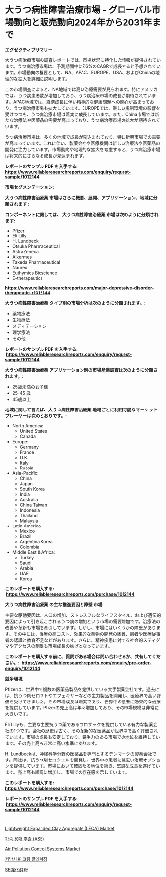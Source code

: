<p><h1>大うつ病性障害治療市場 - グローバル市場動向と販売動向2024年から2031年まで</h1></p><p><strong>エグゼクティブサマリー</strong></p>
<p><p>大うつ病治療市場の調査レポートでは、市場状況に特化した情報が提供されています。うつ病治療市場は、予測期間中に7.6%のCAGRで成長すると予想されています。市場動向の概要として、NA、APAC、EUROPE、USA、およびChinaの地理的な拡大を詳細に説明します。</p><p>この市場調査によると、NA地域では高い治療需要が見られます。特にアメリカでは、うつ病患者数が増加しており、うつ病治療市場の成長が期待されています。APAC地域では、経済成長に伴い精神的な健康問題への関心が高まっており、うつ病治療市場も拡大しています。EUROPEでは、厳しい規制環境の影響を受けつつも、うつ病治療市場は着実に成長しています。また、China市場では新たな治療法や医薬品の需要が高まっており、うつ病治療市場の拡大が期待されています。</p><p>うつ病治療市場は、多くの地域で成長が見込まれており、特に新興市場での需要が高まっています。これに伴い、製薬会社や医療機関は新しい治療法や医薬品の開発に注力しています。市場動向や地理的な拡大を考慮すると、うつ病治療市場は将来的にさらなる成長が見込まれます。</p></p>
<p><strong>レポートのサンプル PDF を入手する: <a href="https://www.reliableresearchreports.com/enquiry/request-sample/1012144">https://www.reliableresearchreports.com/enquiry/request-sample/1012144</a></strong></p>
<p><strong>市場セグメンテーション:</strong></p>
<p><strong> 大うつ病性障害治療薬 市場はさらに概要、展開、アプリケーション、地域に分類されます :</strong></p>
<p><strong>コンポーネントに関しては、 大うつ病性障害治療薬 市場は次のように分類されます: &nbsp;</strong></p>
<p><ul><li>Pfizer</li><li>Eli Lilly</li><li>H. Lundbeck</li><li>Otsuka Pharmaceutical</li><li>AstraZeneca</li><li>Alkermes</li><li>Takeda Pharmaceutical</li><li>Naurex</li><li>Euthymics Bioscience</li><li>E-therapeutics</li></ul></p>
<p><strong><a href="https://www.reliableresearchreports.com/major-depressive-disorder-therapeutic-r1012144">https://www.reliableresearchreports.com/major-depressive-disorder-therapeutic-r1012144</a></strong></p>
<p><strong> 大うつ病性障害治療薬 タイプ別の市場分析は次のように分類されます。:</strong></p>
<p><ul><li>薬物療法</li><li>生物療法</li><li>メディテーション</li><li>理学療法</li><li>その他</li></ul></p>
<p><strong>レポートのサンプル PDF を入手する: &nbsp;<a href="https://www.reliableresearchreports.com/enquiry/request-sample/1012144">https://www.reliableresearchreports.com/enquiry/request-sample/1012144</a></strong></p>
<p><strong> 大うつ病性障害治療薬 アプリケーション別の市場産業調査は次のように分類されます。:</strong></p>
<p><ul><li>25歳未満のお子様</li><li>25-45 歳</li><li>45歳以上</li></ul></p>
<p><strong>地域に関して言えば、大うつ病性障害治療薬 地域ごとに利用可能なマーケットプレーヤーは次のとおりです。:</strong></p>
<p><ul>
    <li>
        North America:
        <ul>
            <li>United States</li>
            <li>Canada</li>
        </ul>
    </li>
    <li>
        Europe:
        <ul>
            <li>Germany</li>
            <li>France</li>
            <li>U.K.</li>
            <li>Italy</li>
            <li>Russia</li>
        </ul>
    </li>
    <li>
        Asia-Pacific:
        <ul>
            <li>China</li>
            <li>Japan</li>
            <li>South Korea</li>
            <li>India</li>
            <li>Australia</li>
            <li>China Taiwan</li>
            <li>Indonesia</li>
            <li>Thailand</li>
            <li>Malaysia</li>
        </ul>
    </li>
    <li>
        Latin America:
        <ul>
            <li>Mexico</li>
            <li>Brazil</li>
            <li>Argentina Korea</li>
            <li>Colombia</li>
        </ul>
    </li>
    <li>
        Middle East & Africa:
        <ul>
            <li>Turkey</li>
            <li>Saudi</li>
            <li>Arabia</li>
            <li>UAE</li>
            <li>Korea</li>
        </ul>
    </li>
    </ul></p>
<p><strong>このレポートを購入する: &nbsp;<a href="https://www.reliableresearchreports.com/purchase/1012144">https://www.reliableresearchreports.com/purchase/1012144</a></strong></p>
<p><strong>大うつ病性障害治療薬 の主な推進要因と障壁 市場</strong></p>
<p><p>主要な駆動要因は、人口の増加、ストレスフルなライフスタイル、および遺伝的要因によって引き起こされるうつ病の増加という市場の需要増加です。治療法の改善や革新も市場を牽引しています。しかし、市場にはいくつかの障壁があります。その中には、治療の高コスト、効果的な薬物の開発の困難、患者や医療従事者の認識と教育不足などがあります。さらに、精神疾患に対する社会的スティグマやアクセスの制限も市場成長の妨げとなっています。</p></p>
<p><strong>このレポートを購入する前に、質問がある場合は問い合わせるか、共有してください。:&nbsp; <a href="https://www.reliableresearchreports.com/enquiry/pre-order-enquiry/1012144">https://www.reliableresearchreports.com/enquiry/pre-order-enquiry/1012144</a></strong></p>
<p><strong>競争環境</strong></p>
<p><p>Pfizerは、世界中で複数の医薬品製品を提供している大手製薬会社です。過去には、抗うつ剤ゼロフトやエフェキサーなどの主力製品を開発し、医療界で高い評価を受けてきました。その市場成長は着実であり、世界中の患者に効果的な治療を提供しています。Pfizerの売上高は年々増加しており、その市場規模は非常に大きいです。</p><p>Eli Lillyも、主要な主要抗うつ薬であるプロザックを提供している有力な製薬会社の1つです。会社の歴史は古く、その革新的な医薬品が世界中で高く評価されています。市場の成長も安定しており、競争力のある市場での地位を維持しています。その売上高も非常に高い水準にあります。</p><p>H. Lundbeckは、神経科学分野の医薬品を専門とするデンマークの製薬会社です。同社は、抗うつ剤セロクエルを開発し、世界中の患者に幅広い治療オプションを提供しています。市場において確固たる地位を築き、堅調な成長を遂げています。売上高も順調に増加し、市場での存在感を示しています。</p></p>
<p><strong>このレポートを購入する: &nbsp; <a href="https://www.reliableresearchreports.com/purchase/1012144">https://www.reliableresearchreports.com/purchase/1012144</a></strong></p>
<p><strong>レポートのサンプル PDF を入手する: &nbsp;<a href="https://www.reliableresearchreports.com/enquiry/request-sample/1012144">https://www.reliableresearchreports.com/enquiry/request-sample/1012144</a></strong><strong></strong></p>
<p>&nbsp;</p>
<p><p><a href="https://github.com/brentleyjimmiealvaradoz4l1rea/Market-Research-Report-List-2/blob/main/lightweight-expanded-clay-aggregate-leca-market.md">Lightweight Expanded Clay Aggregate (LECA) Market</a></p><p><a href="https://medium.com/@dessierohan2023/%EA%B8%80%EB%A1%9C%EB%B2%8C-%EA%B0%80%EC%86%8D-%EC%B6%94%EC%B6%9C-%EC%9A%A9%EB%A7%A4%EC%B6%94%EC%B6%9C-ase-%EC%8B%9C%EC%9E%A5%EC%9D%80-2024%EB%85%84%EB%B6%80%ED%84%B0-2031%EB%85%84%EA%B9%8C%EC%A7%80-%EC%9D%98-%EC%97%B0%ED%8F%89%EA%B7%A0-%EC%84%B1%EC%9E%A5%EB%A5%A0%EC%9D%84-%EB%B3%B4%EC%9D%BC-%EA%B2%83%EC%9C%BC%EB%A1%9C-%EC%98%88%EC%B8%A1%EB%90%A9%EB%8B%88%EB%8B%A4-ea6425e77d9e">가속 용매 추출 (ASE)</a></p><p><a href="https://issuu.com/reportprime-2/docs/air-pollution-control-systems-market-size-2030.ppt">Air Pollution Control Systems Market</a></p><p><a href="https://github.com/marufmohassin05/Market-Research-Report-List-1/blob/main/2819729113233.md">저방사율 코팅 글레이징</a></p><p><a href="https://github.com/one-cool-chick/Market-Research-Report-List-2/blob/main/9768771121250.md">SE強化酵母</a></p></p>